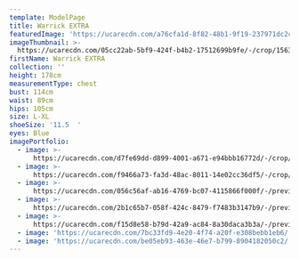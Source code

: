 ```yaml
---
template: ModelPage
title: Warrick EXTRA
featuredImage: 'https://ucarecdn.com/a76cfa1d-8f82-48b1-9f19-237971dc2ca1/'
imageThumbnail: >-
  https://ucarecdn.com/05cc22ab-5bf9-424f-b4b2-17512699b9fe/-/crop/1563x1872/80,437/-/preview/
firstName: Warrick EXTRA
collection: ''
height: 178cm
measurementType: chest
bust: 114cm
waist: 89cm
hips: 105cm
size: L-XL
shoeSize: '11.5  '
eyes: Blue
imagePortfolio:
  - image: >-
      https://ucarecdn.com/d7fe69dd-d899-4001-a671-e94bbb16772d/-/crop/1732x2038/0,271/-/preview/
  - image: >-
      https://ucarecdn.com/f9466a73-fa3d-48ac-8011-14e02cc36df5/-/crop/1665x1917/38,392/-/preview/
  - image: >-
      https://ucarecdn.com/056c56af-ab16-4769-bc07-4115866f000f/-/preview/-/rotate/90/
  - image: >-
      https://ucarecdn.com/2b1c65b7-058f-424c-8479-f7483b3147b9/-/preview/-/rotate/90/
  - image: >-
      https://ucarecdn.com/f15d8e58-b79d-42a9-ac84-8a30daca3b3a/-/preview/-/rotate/90/
  - image: 'https://ucarecdn.com/7bc33fd9-4e20-4f74-a20f-e308bebb1eb6/'
  - image: 'https://ucarecdn.com/be05eb93-463e-46e7-b799-8904182050c2/'
---
```


